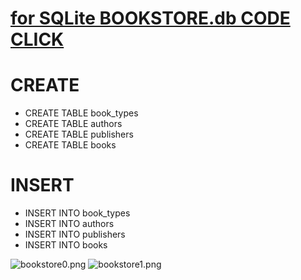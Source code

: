 # [for SQLite BOOKSTORE.db CODE CLICK](bookstore.db-CREATE-INSERT.sql)

# CREATE
  - CREATE TABLE book_types
  - CREATE TABLE authors
  - CREATE TABLE publishers
  - CREATE TABLE books


# INSERT
  - INSERT INTO book_types
  - INSERT INTO authors
  - INSERT INTO publishers
  - INSERT INTO books



![bookstore0.png](bookstore0.png)
![bookstore1.png](bookstore1.png)  